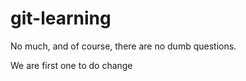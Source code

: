 git-learning
============

No much, and of course, there are no dumb questions.

We are first one to do change
